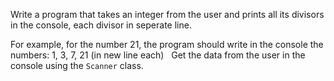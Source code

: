 Write a program that takes an integer from the user and prints all its divisors in the console, each divisor in seperate line.

For example, for the number 21, the program should write in the console the numbers: 1, 3, 7, 21 (in new line each)
 
Get the data from the user in the console using the `Scanner` class.